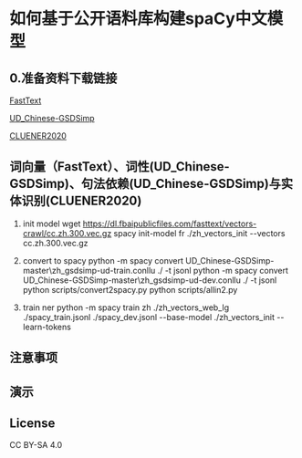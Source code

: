 # 如何基于公开语料库构建spaCy中文模型

## 0.准备资料下载链接

[FastText]()

[UD_Chinese-GSDSimp]()

[CLUENER2020]()

## 词向量（FastText）、词性(UD_Chinese-GSDSimp)、句法依赖(UD_Chinese-GSDSimp)与实体识别(CLUENER2020)

1. init model
wget https://dl.fbaipublicfiles.com/fasttext/vectors-crawl/cc.zh.300.vec.gz
spacy init-model fr ./zh_vectors_init --vectors cc.zh.300.vec.gz

3. convert to spacy
python -m spacy convert UD_Chinese-GSDSimp-master\zh_gsdsimp-ud-train.conllu ./ -t jsonl
python -m spacy convert UD_Chinese-GSDSimp-master\zh_gsdsimp-ud-dev.conllu ./ -t jsonl
python scripts/convert2spacy.py
python scripts/allin2.py

4. train ner
python -m spacy train zh ./zh_vectors_web_lg ./spacy_train.jsonl ./spacy_dev.jsonl --base-model ./zh_vectors_init --learn-tokens

## 注意事项

## 演示

## License
CC BY-SA 4.0
